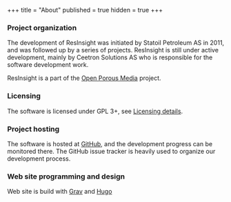 +++
title = "About"
published = true
hidden = true
+++

### Project organization
The development of ResInsight was initiated by Statoil Petroleum AS in 2011, and was followed up by a series of projects. ResInsight is still under active development, mainly by Ceetron Solutions AS who is responsible for the software development work.

ResInsight is a part of the [Open Porous Media](http://opm-project.org/) project.

### Licensing

The software is licensed under GPL 3+, see [Licensing details](https://github.com/OPM/ResInsight/blob/master/COPYING).

### Project hosting
The software is hosted at [GitHub](https://github.com/OPM/ResInsight), and the development progress can be monitored there. The GitHub issue tracker is heavily used to organize our development process.

### Web site programming and design
Web site is build with [Grav](https://getgrav.org) and [Hugo](https://gohugo.io)
